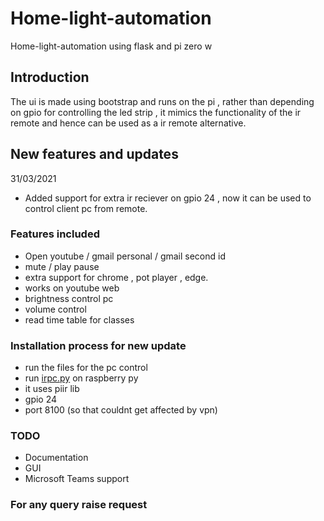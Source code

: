# Home-light-automation

Home-light-automation using flask and pi zero w

## Introduction

The ui is made using bootstrap and runs on the pi , rather than depending on gpio for controlling the led strip , it mimics the functionality of the ir remote and hence can be used as a ir remote alternative.

## New features and updates

31/03/2021

 - Added support for extra ir reciever on gpio 24 , now it can be used to control client pc from remote.

### Features included

- Open youtube / gmail personal / gmail second id
- mute / play pause
- extra support for chrome , pot player , edge.
- works on youtube web
- brightness control pc
- volume control
- read time table for classes

### Installation process for new update

- run the files for the pc control
- run [irpc.py](http://irpc.py/) on raspberry py
- it uses piir lib
- gpio 24
- port 8100 (so that couldnt get affected by vpn)

### TODO

- Documentation
- GUI
- Microsoft Teams support

### For any query raise request
